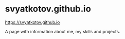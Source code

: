 # svyatkotov.github.io

https://svyatkotov.github.io

A page with information about me, my skills and projects.
